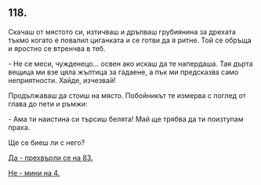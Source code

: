 ## 118.

Скачаш от мястото си, изтичваш и дръпваш грубиянина за дрехата
тъкмо когато е повалил циганката и се готви да я ритне. Той се
обръща и яростно се втренчва в теб.

\- Не се меси, чужденецо... освен ако искаш да те напердаша. Тая
дърта вещица ми взе цяла жълтица за гадаене, а пък ми предсказва
само неприятности. Хайде, изчезвай!

Продължаваш да стоиш на място. Побойникът те измерва с поглед
от глава до пети и ръмжи:

\- Ама ти наистина си търсиш белята! Май ще трябва да ти поизтупам
праха.

Ще се биеш ли с него?

[Да - прехвърли се на 83.](./83)

[Не - мини на 4.](./4)
